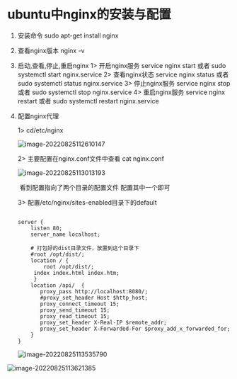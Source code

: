 # ubuntu中nginx的安装与配置
1. 安装命令
        sudo apt-get install nginx
2. 查看nginx版本
    nginx -v
3. 启动,查看,停止,重启nginx
    1> 开启nginx服务   service nginx start    或者 sudo systemctl start nginx.service
    2> 查看nginx状态   service nginx status   或者 sudo systemctl status nginx.service
    3> 停止nginx服务   service nginx stop     或者 sudo systemctl stop nginx.service
    4> 重启nginx服务   service nginx restart  或者 sudo systemctl restart nginx.service

4. 配置nginx代理

   1> cd/etc/nginx

   ![image-20220825112610147](D:\JAVA_Project_Test\md文件\Ubuntu\ubuntu_nginx\image-20220825112610147.png)

   2> 主要配置在nginx.conf文件中查看 cat nginx.conf

   ![image-20220825113013193](D:\JAVA_Project_Test\md文件\Ubuntu\ubuntu_nginx\image-20220825113013193.png)

   ​	看到配置指向了两个目录的配置文件 配置其中一个即可

   3>  配置/etc/nginx/sites-enabled目录下的default

   ```
   
   server {
       listen 80;
       server_name localhost;
   	
       # 打包好的dist目录文件，放置到这个目录下
       #root /opt/dist/;  
       location / {
           root /opt/dist/;
   	    index index.html index.htm;
        }
       location /api/  {
          proxy_pass http://localhost:8080/;
          #proxy_set_header Host $http_host;
          proxy_connect_timeout 15;
          proxy_send_timeout 15;
          proxy_read_timeout 15;
          proxy_set_header X-Real-IP $remote_addr;
          proxy_set_header X-Forwarded-For $proxy_add_x_forwarded_for;
       }
   }
   
   ```

   ![image-20220825113535790](D:\JAVA_Project_Test\md文件\Ubuntu\ubuntu_nginx\image-20220825113535790.png)

![image-20220825113621385](D:\JAVA_Project_Test\md文件\Ubuntu\ubuntu_nginx\image-20220825113621385.png)